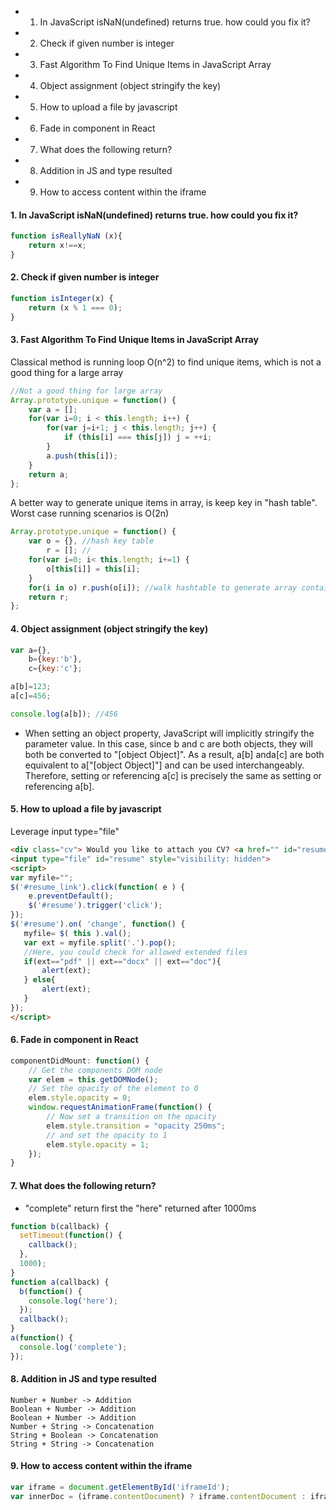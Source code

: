 <!-- MarkdownTOC -->

- 1. In JavaScript isNaN\(undefined\) returns true. how could you fix it?
- 2. Check if given number is integer
- 3. Fast Algorithm To Find Unique Items in JavaScript Array
- 4. Object assignment \(object stringify the key\)
- 5. How to upload a file by javascript
- 6. Fade in component in React
- 7. What does the following return?
- 8. Addition in JS and type resulted
- 9. How to access content within the iframe

<!-- /MarkdownTOC -->

#### 1. In JavaScript isNaN(undefined) returns true. how could you fix it?

```javascript
function isReallyNaN (x){
    return x!==x;
}
```

#### 2. Check if given number is integer
```javascript
function isInteger(x) {
    return (x % 1 === 0);
}

```

#### 3. Fast Algorithm To Find Unique Items in JavaScript Array

Classical method is running loop O(n^2) to find unique items, which is not a good thing for a large array

```javascript
//Not a good thing for large array
Array.prototype.unique = function() {
    var a = [];
    for(var i=0; i < this.length; i++) {
        for(var j=i+1; j < this.length; j++) {
            if (this[i] === this[j]) j = ++i;
        }
        a.push(this[i]);
    }
    return a;
};

```

A better way to generate unique items in array, is keep key in "hash table". Worst case running scenarios is O(2n)
```javascript
Array.prototype.unique = function() {
    var o = {}, //hash key table
        r = []; //
    for(var i=0; i< this.length; i+=1) {
        o[this[i]] = this[i];
    }
    for(i in o) r.push(o[i]); //walk hashtable to generate array contains unique key
    return r;
};
```

#### 4. Object assignment (object stringify the key)

```javascript
var a={},
    b={key:'b'},
    c={key:'c'};

a[b]=123;
a[c]=456;

console.log(a[b]); //456
```

* When setting an object property, JavaScript will implicitly stringify the parameter value. In this case, since b and c are both objects, they will both be converted to "[object Object]". As a result, a[b] anda[c] are both equivalent to a["[object Object]"] and can be used interchangeably. Therefore, setting or referencing a[c] is precisely the same as setting or referencing a[b].


#### 5. How to upload a file by javascript
Leverage input type="file"

```html
<div class="cv"> Would you like to attach you CV? <a href="" id="resume_link">Click here</a></div>
<input type="file" id="resume" style="visibility: hidden">
<script>
var myfile="";
$('#resume_link').click(function( e ) {
    e.preventDefault();
    $('#resume').trigger('click');
});
$('#resume').on( 'change', function() {
   myfile= $( this ).val();
   var ext = myfile.split('.').pop();
   //Here, you could check for allowed extended files
   if(ext=="pdf" || ext=="docx" || ext=="doc"){
       alert(ext);
   } else{
       alert(ext);
   }
});
</script>
```

#### 6. Fade in component in React

```javascript
componentDidMount: function() {
    // Get the components DOM node
    var elem = this.getDOMNode();
    // Set the opacity of the element to 0
    elem.style.opacity = 0;
    window.requestAnimationFrame(function() {
        // Now set a transition on the opacity
        elem.style.transition = "opacity 250ms";
        // and set the opacity to 1
        elem.style.opacity = 1;
    });
}
```

#### 7. What does the following return?

* "complete" return first the "here" returned after 1000ms

```javascript
function b(callback) {
  setTimeout(function() {
    callback();
  },
  1000);
}
function a(callback) {
  b(function() {
    console.log('here');
  });
  callback();
}
a(function() {
  console.log('complete');
});
```

#### 8. Addition in JS and type resulted

```
Number + Number -> Addition
Boolean + Number -> Addition
Boolean + Number -> Addition
Number + String -> Concatenation
String + Boolean -> Concatenation
String + String -> Concatenation
```

#### 9. How to access content within the iframe
```javascript
var iframe = document.getElementById('iframeId');
var innerDoc = (iframe.contentDocument) ? iframe.contentDocument : iframe.contentWindow.document;
```


